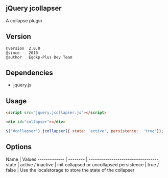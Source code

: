 jQuery jcollapser
------------------
A collapse plugin

## Version

```
@version  2.0.0
@since    2010
@author   Eqdkp-Plus Dev Team
```

## Dependencies

+ jquery.js

## Usage
```html
<script src="jquery.jcollapser.js"></script>

<div id="collapser"></div>
```

```js
$('#collapser').jcollapser({ state: 'active', persistence:	'true'});
```

## Options

Name  | Values
------------- | -------- | ----------------------------------
state | active / inactive | init collapsed or uncollapsed
persistence | true / false | Use the localstorage to store the state of the collapser
